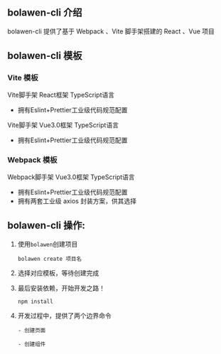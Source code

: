 ## bolawen-cli 介绍

bolawen-cli 提供了基于 Webpack 、Vite 脚手架搭建的 React 、Vue 项目

## bolawen-cli 模板

### Vite 模板


Vite脚手架 React框架 TypeScript语言

- 拥有Eslint+Prettier工业级代码规范配置




Vite脚手架 Vue3.0框架 TypeScript语言

- 拥有Eslint+Prettier工业级代码规范配置



### Webpack 模板



Webpack脚手架 Vue3.0框架 TypeScript语言

- 拥有Eslint+Prettier工业级代码规范配置
- 拥有两套工业级 axios 封装方案，供其选择



## bolawen-cli 操作:

1. 使用`bolawen`创建项目

    ```
    bolawen create 项目名
    ```

2. 选择对应模板，等待创建完成

3. 最后安装依赖，开始开发之路！

    ```
    npm install
    ```
4. 开发过程中，提供了两个边界命令

    ```
    - 创建页面 
    
    - 创建组件
    ```